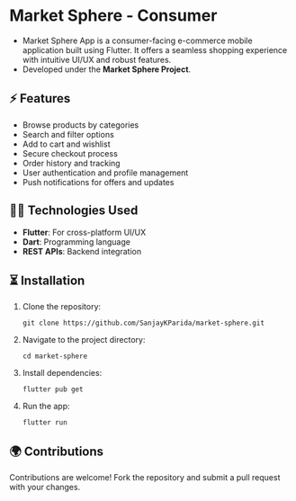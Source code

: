 # Market Sphere - Consumer

- Market Sphere App is a consumer-facing e-commerce mobile application built using Flutter. It offers a seamless shopping experience with intuitive UI/UX and robust features.
- Developed under the **Market Sphere Project**.

## ⚡️ Features
- Browse products by categories
- Search and filter options
- Add to cart and wishlist
- Secure checkout process
- Order history and tracking
- User authentication and profile management
- Push notifications for offers and updates

## 👩‍💻 Technologies Used
- **Flutter**: For cross-platform UI/UX
- **Dart**: Programming language
- **REST APIs**: Backend integration

## ⏳ Installation

1. Clone the repository:
   ```
   git clone https://github.com/SanjayKParida/market-sphere.git
   ```
2. Navigate to the project directory:
   ```
   cd market-sphere
   ```
3. Install dependencies:
   ```
   flutter pub get
   ```

5. Run the app:
   ```
   flutter run
   ```

## 🌍 Contributions

Contributions are welcome! Fork the repository and submit a pull request with your changes.

